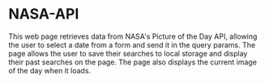 # NASA-API
This web page retrieves data from NASA's Picture of the Day API, allowing the user to select a date from a form and send it in the query params. The page allows the user to save their searches to local storage and display their past searches on the page. The page also displays the current image of the day when it loads.
